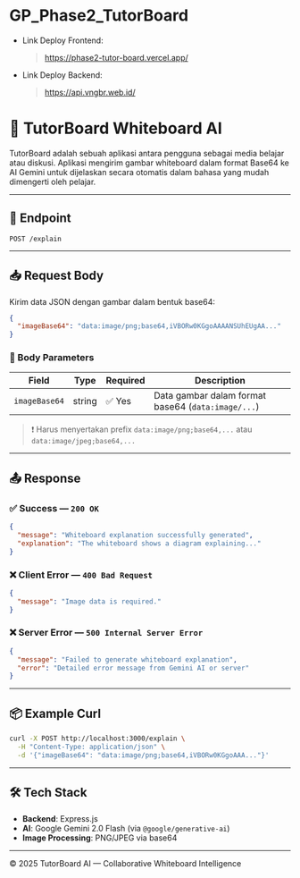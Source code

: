 # GP_Phase2_TutorBoard

- Link Deploy Frontend:

  > https://phase2-tutor-board.vercel.app/

- Link Deploy Backend:
  > https://api.vngbr.web.id/

# 🧠 TutorBoard Whiteboard AI

TutorBoard adalah sebuah aplikasi antara pengguna sebagai media belajar atau diskusi. Aplikasi mengirim gambar whiteboard dalam format Base64 ke AI Gemini untuk dijelaskan secara otomatis dalam bahasa yang mudah dimengerti oleh pelajar.

---

## 📍 Endpoint

`POST /explain`

---

## 📥 Request Body

Kirim data JSON dengan gambar dalam bentuk base64:

```json
{
  "imageBase64": "data:image/png;base64,iVBORw0KGgoAAAANSUhEUgAA..."
}
```

### 📝 Body Parameters

| Field         | Type   | Required | Description                                        |
| ------------- | ------ | -------- | -------------------------------------------------- |
| `imageBase64` | string | ✅ Yes   | Data gambar dalam format base64 (`data:image/...`) |

> ❗ Harus menyertakan prefix `data:image/png;base64,...` atau `data:image/jpeg;base64,...`

---

## 📤 Response

### ✅ Success — `200 OK`

```json
{
  "message": "Whiteboard explanation successfully generated",
  "explanation": "The whiteboard shows a diagram explaining..."
}
```

### ❌ Client Error — `400 Bad Request`

```json
{
  "message": "Image data is required."
}
```

### ❌ Server Error — `500 Internal Server Error`

```json
{
  "message": "Failed to generate whiteboard explanation",
  "error": "Detailed error message from Gemini AI or server"
}
```

---

## 📦 Example Curl

```bash
curl -X POST http://localhost:3000/explain \
  -H "Content-Type: application/json" \
  -d '{"imageBase64": "data:image/png;base64,iVBORw0KGgoAAA..."}'
```

---

## 🛠 Tech Stack

- **Backend**: Express.js
- **AI**: Google Gemini 2.0 Flash (via `@google/generative-ai`)
- **Image Processing**: PNG/JPEG via base64

---

© 2025 TutorBoard AI — Collaborative Whiteboard Intelligence
